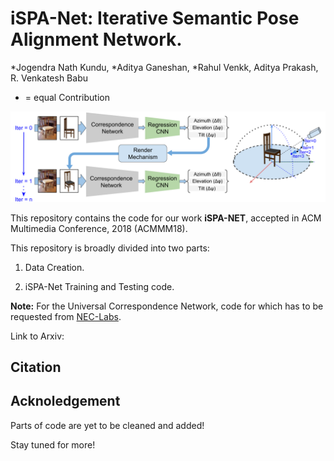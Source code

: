 # iSPA-Net: Iterative Semantic Pose Alignment Network.

*Jogendra Nath Kundu, *Aditya Ganeshan, *Rahul Venkk, Aditya Prakash, R. Venkatesh Babu

* = equal Contribution


![overview](misc/acmmm.png)


This repository contains the code for our work **iSPA-NET**, accepted in ACM Multimedia Conference, 2018 (ACMMM18).

This repository is broadly divided into two parts:

1) Data Creation.

2) iSPA-Net Training and Testing code.

**Note:** For the Universal Correspondence Network, code for which has to be requested from [NEC-Labs](http://www.nec-labs.com/~mas/UCN/).

Link to Arxiv:

## Citation

## Acknoledgement

Parts of code are yet to be cleaned and added!

Stay tuned for more!

 

